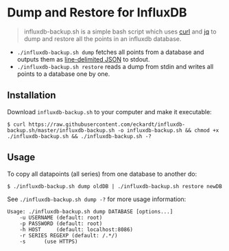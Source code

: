 # Dump and Restore for InfluxDB

> influxdb-backup.sh is a simple bash script which uses [curl](http://curl.haxx.se/) and
> [jq](http://stedolan.github.io/jq/) to dump and restore all the points in an influxdb
> database.

* `./influxdb-backup.sh dump` fetches all points from a database and outputs them as [line-delimited JSON](http://en.wikipedia.org/wiki/Line_Delimited_JSON) to stdout.
* `./influxdb-backup.sh restore` reads a dump from stdin and writes all points to a database one by one.

## Installation

Download `influxdb-backup.sh` to your computer and make it executable:

```
$ curl https://raw.githubusercontent.com/eckardt/influxdb-backup.sh/master/influxdb-backup.sh -o influxdb-backup.sh && chmod +x ./influxdb-backup.sh && ./influxdb-backup.sh -?
```

## Usage

To copy all datapoints (all series) from one database to another do:

```
$ ./influxdb-backup.sh dump oldDB | ./influxdb-backup.sh restore newDB
```

See `./influxdb-backup.sh dump -?` for more usage information:

```
Usage: ./influxdb-backup.sh dump DATABASE [options...]
	-u USERNAME	(default: root)
	-p PASSWORD	(default: root)
	-h HOST		(default: localhost:8086)
    -r SERIES REGEXP (default: /.*/)
	-s		(use HTTPS)
```
